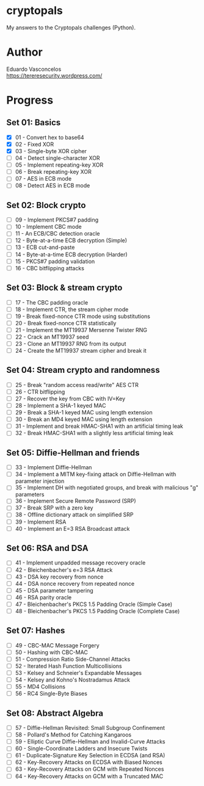# cryptopals

My answers to the Cryptopals challenges (Python).

# Author 

Eduardo Vasconcelos <br/>
https://tereresecurity.wordpress.com/

# Progress

## Set 01: Basics 

- [X] 01 - Convert hex to base64
- [X] 02 - Fixed XOR
- [X] 03 - Single-byte XOR cipher
- [ ] 04 - Detect single-character XOR
- [ ] 05 - Implement repeating-key XOR
- [ ] 06 - Break repeating-key XOR
- [ ] 07 - AES in ECB mode
- [ ] 08 - Detect AES in ECB mode

## Set 02: Block crypto

- [ ] 09 - Implement PKCS#7 padding
- [ ] 10 - Implement CBC mode
- [ ] 11 - An ECB/CBC detection oracle
- [ ] 12 - Byte-at-a-time ECB decryption (Simple)
- [ ] 13 - ECB cut-and-paste
- [ ] 14 - Byte-at-a-time ECB decryption (Harder)
- [ ] 15 - PKCS#7 padding validation
- [ ] 16 - CBC bitflipping attacks

## Set 03: Block & stream crypto 

- [ ] 17 - The CBC padding oracle
- [ ] 18 - Implement CTR, the stream cipher mode
- [ ] 19 - Break fixed-nonce CTR mode using substitutions
- [ ] 20 - Break fixed-nonce CTR statistically
- [ ] 21 - Implement the MT19937 Mersenne Twister RNG
- [ ] 22 - Crack an MT19937 seed
- [ ] 23 - Clone an MT19937 RNG from its output
- [ ] 24 - Create the MT19937 stream cipher and break it

## Set 04: Stream crypto and randomness 

- [ ] 25 - Break "random access read/write" AES CTR
- [ ] 26 - CTR bitflipping
- [ ] 27 - Recover the key from CBC with IV=Key
- [ ] 28 - Implement a SHA-1 keyed MAC
- [ ] 29 - Break a SHA-1 keyed MAC using length extension
- [ ] 30 - Break an MD4 keyed MAC using length extension
- [ ] 31 - Implement and break HMAC-SHA1 with an artificial timing leak
- [ ] 32 - Break HMAC-SHA1 with a slightly less artificial timing leak

## Set 05: Diffie-Hellman and friends 

- [ ] 33 - Implement Diffie-Hellman
- [ ] 34 - Implement a MITM key-fixing attack on Diffie-Hellman with parameter injection
- [ ] 35 - Implement DH with negotiated groups, and break with malicious "g" parameters
- [ ] 36 - Implement Secure Remote Password (SRP)
- [ ] 37 - Break SRP with a zero key
- [ ] 38 - Offline dictionary attack on simplified SRP
- [ ] 39 - Implement RSA
- [ ] 40 - Implement an E=3 RSA Broadcast attack

## Set 06: RSA and DSA 

- [ ] 41 - Implement unpadded message recovery oracle
- [ ] 42 - Bleichenbacher's e=3 RSA Attack
- [ ] 43 - DSA key recovery from nonce
- [ ] 44 - DSA nonce recovery from repeated nonce
- [ ] 45 - DSA parameter tampering
- [ ] 46 - RSA parity oracle
- [ ] 47 - Bleichenbacher's PKCS 1.5 Padding Oracle (Simple Case)
- [ ] 48 - Bleichenbacher's PKCS 1.5 Padding Oracle (Complete Case)

## Set 07: Hashes

- [ ] 49 - CBC-MAC Message Forgery
- [ ] 50 - Hashing with CBC-MAC
- [ ] 51 - Compression Ratio Side-Channel Attacks
- [ ] 52 - Iterated Hash Function Multicollisions
- [ ] 53 - Kelsey and Schneier's Expandable Messages
- [ ] 54 - Kelsey and Kohno's Nostradamus Attack
- [ ] 55 - MD4 Collisions
- [ ] 56 - RC4 Single-Byte Biases

## Set 08: Abstract Algebra 

- [ ] 57 - Diffie-Hellman Revisited: Small Subgroup Confinement
- [ ] 58 - Pollard's Method for Catching Kangaroos
- [ ] 59 - Elliptic Curve Diffie-Hellman and Invalid-Curve Attacks
- [ ] 60 - Single-Coordinate Ladders and Insecure Twists
- [ ] 61 - Duplicate-Signature Key Selection in ECDSA (and RSA)
- [ ] 62 - Key-Recovery Attacks on ECDSA with Biased Nonces
- [ ] 63 - Key-Recovery Attacks on GCM with Repeated Nonces
- [ ] 64 - Key-Recovery Attacks on GCM with a Truncated MAC
